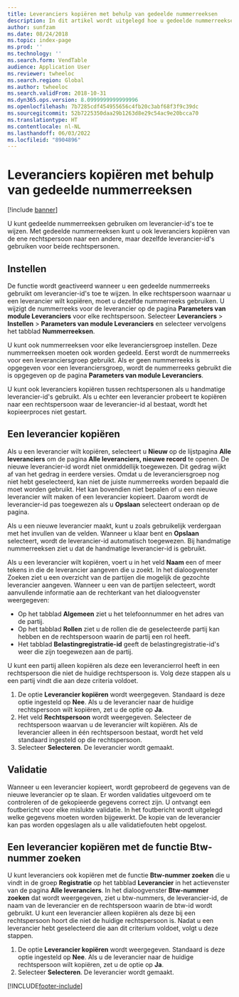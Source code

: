 ```yaml
---
title: Leveranciers kopiëren met behulp van gedeelde nummerreeksen
description: In dit artikel wordt uitgelegd hoe u gedeelde nummerreeksen kunt gebruiken om een leverancier te kopiëren naar een andere rechtspersoon, maar met behoud van dezelfde leverancier-id.
author: sunfzam
ms.date: 08/24/2018
ms.topic: index-page
ms.prod: ''
ms.technology: ''
ms.search.form: VendTable
audience: Application User
ms.reviewer: twheeloc
ms.search.region: Global
ms.author: twheeloc
ms.search.validFrom: 2018-10-31
ms.dyn365.ops.version: 8.0999999999999996
ms.openlocfilehash: 7b7285cdf454955656c4fb20c3abf68f3f9c39dc
ms.sourcegitcommit: 52b7225350daa29b1263d8e29c54ac9e20bcca70
ms.translationtype: HT
ms.contentlocale: nl-NL
ms.lasthandoff: 06/03/2022
ms.locfileid: "8904896"
---
```

# <a name="copy-vendors-by-using-shared-number-sequences"></a>Leveranciers kopiëren met behulp van gedeelde nummerreeksen

[!include [banner](../includes/banner.md)]

U kunt gedeelde nummerreeksen gebruiken om leverancier-id's toe te wijzen. Met gedeelde nummerreeksen kunt u ook leveranciers kopiëren van de ene rechtspersoon naar een andere, maar dezelfde leverancier-id's gebruiken voor beide rechtspersonen.

## <a name="setup"></a>Instellen

De functie wordt geactiveerd wanneer u een gedeelde nummerreeks gebruikt om leverancier-id's toe te wijzen. In elke rechtspersoon waarnaar u een leverancier wilt kopiëren, moet u dezelfde nummerreeks gebruiken. U wijzigt de nummerreeks voor de leverancier op de pagina **Parameters van module Leveranciers** voor elke rechtspersoon. Selecteer **Leveranciers** \> **Instellen** \> **Parameters van module Leveranciers** en selecteer vervolgens het tabblad **Nummerreeksen**.

U kunt ook nummerreeksen voor elke leveranciersgroep instellen. Deze nummerreeksen moeten ook worden gedeeld. Eerst wordt de nummerreeks voor een leveranciersgroep gebruikt. Als er geen nummerreeks is opgegeven voor een leveranciersgroep, wordt de nummerreeks gebruikt die is opgegeven op de pagina **Parameters van module Leveranciers**.

U kunt ook leveranciers kopiëren tussen rechtspersonen als u handmatige leverancier-id's gebruikt. Als u echter een leverancier probeert te kopiëren naar een rechtspersoon waar de leverancier-id al bestaat, wordt het kopieerproces niet gestart.

## <a name="copy-a-vendor"></a>Een leverancier kopiëren

Als u een leverancier wilt kopiëren, selecteert u **Nieuw** op de lijstpagina **Alle leveranciers** om de pagina **Alle leveranciers, nieuwe record** te openen. De nieuwe leverancier-id wordt niet onmiddellijk toegewezen. Dit gedrag wijkt af van het gedrag in eerdere versies. Omdat u de leveranciersgroep nog niet hebt geselecteerd, kan niet de juiste nummerreeks worden bepaald die moet worden gebruikt. Het kan bovendien niet bepalen of u een nieuwe leverancier wilt maken of een leverancier kopieert. Daarom wordt de leverancier-id pas toegewezen als u **Opslaan** selecteert onderaan op de pagina.

Als u een nieuwe leverancier maakt, kunt u zoals gebruikelijk verdergaan met het invullen van de velden. Wanneer u klaar bent en **Opslaan** selecteert, wordt de leverancier-id automatisch toegewezen. Bij handmatige nummerreeksen ziet u dat de handmatige leverancier-id is gebruikt.

Als u een leverancier wilt kopiëren, voert u in het veld **Naam** een of meer tekens in die de leverancier aangeven die u zoekt. In het dialoogvenster Zoeken ziet u een overzicht van de partijen die mogelijk de gezochte leverancier aangeven. Wanneer u een van de partijen selecteert, wordt aanvullende informatie aan de rechterkant van het dialoogvenster weergegeven:

- Op het tabblad **Algemeen** ziet u het telefoonnummer en het adres van de partij.
- Op het tabblad **Rollen** ziet u de rollen die de geselecteerde partij kan hebben en de rechtspersoon waarin de partij een rol heeft.
- Het tabblad **Belastingregistratie-id** geeft de belastingregistratie-id's weer die zijn toegewezen aan de partij.

U kunt een partij alleen kopiëren als deze een leverancierrol heeft in een rechtspersoon die niet de huidige rechtspersoon is. Volg deze stappen als u een partij vindt die aan deze criteria voldoet.

1. De optie **Leverancier kopiëren** wordt weergegeven. Standaard is deze optie ingesteld op **Nee**. Als u de leverancier naar de huidige rechtspersoon wilt kopiëren, zet u de optie op **Ja**. 
2. Het veld **Rechtspersoon** wordt weergegeven. Selecteer de rechtspersoon waarvan u de leverancier wilt kopiëren. Als de leverancier alleen in één rechtspersoon bestaat, wordt het veld standaard ingesteld op die rechtspersoon.
3. Selecteer **Selecteren**. De leverancier wordt gemaakt.

## <a name="validation"></a>Validatie

Wanneer u een leverancier kopieert, wordt geprobeerd de gegevens van de nieuwe leverancier op te slaan. Er worden validaties uitgevoerd om te controleren of de gekopieerde gegevens correct zijn. U ontvangt een foutbericht voor elke mislukte validatie. In het foutbericht wordt uitgelegd welke gegevens moeten worden bijgewerkt. De kopie van de leverancier kan pas worden opgeslagen als u alle validatiefouten hebt opgelost.

## <a name="copy-a-vendor-by-using-the-tax-exempt-number-search-feature"></a>Een leverancier kopiëren met de functie Btw-nummer zoeken

U kunt leveranciers ook kopiëren met de functie **Btw-nummer zoeken** die u vindt in de groep **Registratie** op het tabblad **Leverancier** in het actievenster van de pagina **Alle leveranciers**. In het dialoogvenster **Btw-nummer zoeken** dat wordt weergegeven, ziet u btw-nummers, de leverancier-id, de naam van de leverancier en de rechtspersoon waarin de btw-id wordt gebruikt. U kunt een leverancier alleen kopiëren als deze bij een rechtspersoon hoort die niet de huidige rechtspersoon is. Nadat u een leverancier hebt geselecteerd die aan dit criterium voldoet, volgt u deze stappen.

1. De optie **Leverancier kopiëren** wordt weergegeven. Standaard is deze optie ingesteld op **Nee**. Als u de leverancier naar de huidige rechtspersoon wilt kopiëren, zet u de optie op **Ja**.
2. Selecteer **Selecteren**. De leverancier wordt gemaakt.


[!INCLUDE[footer-include](../../includes/footer-banner.md)]
